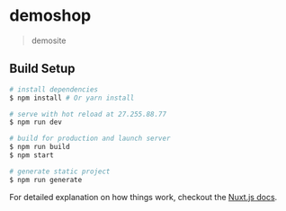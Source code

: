 # demoshop

> demosite

## Build Setup

``` bash
# install dependencies
$ npm install # Or yarn install

# serve with hot reload at 27.255.88.77
$ npm run dev

# build for production and launch server
$ npm run build
$ npm start

# generate static project
$ npm run generate
```

For detailed explanation on how things work, checkout the [Nuxt.js docs](https://github.com/nuxt/nuxt.js).
